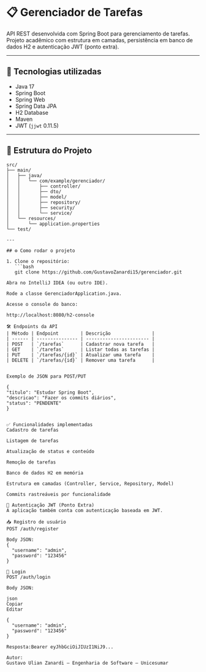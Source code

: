 # 📋 Gerenciador de Tarefas

API REST desenvolvida com Spring Boot para gerenciamento de tarefas. Projeto acadêmico com estrutura em camadas, persistência em banco de dados H2 e autenticação JWT (ponto extra).

---

## 🚀 Tecnologias utilizadas

- Java 17
- Spring Boot
- Spring Web
- Spring Data JPA
- H2 Database
- Maven
- JWT (`jjwt` 0.11.5)

---

## 📁 Estrutura do Projeto

```text
src/
├── main/
│   ├── java/
│   │   └── com/example/gerenciador/
│   │       ├── controller/
│   │       ├── dto/
│   │       ├── model/
│   │       ├── repository/
│   │       ├── security/
│   │       └── service/
│   └── resources/
│       └── application.properties
└── test/

---

## ⚙️ Como rodar o projeto

1. Clone o repositório:
   ```bash
   git clone https://github.com/GustavoZanardi15/gerenciador.git
   
Abra no IntelliJ IDEA (ou outro IDE).

Rode a classe GerenciadorApplication.java.

Acesse o console do banco:

http://localhost:8080/h2-console

🛠️ Endpoints da API
| Método | Endpoint        | Descrição               |
| ------ | --------------- | ----------------------- |
| POST   | `/tarefas`      | Cadastrar nova tarefa   |
| GET    | `/tarefas`      | Listar todas as tarefas |
| PUT    | `/tarefas/{id}` | Atualizar uma tarefa    |
| DELETE | `/tarefas/{id}` | Remover uma tarefa      |


Exemplo de JSON para POST/PUT

{
"titulo": "Estudar Spring Boot",
"descricao": "Fazer os commits diários",
"status": "PENDENTE"
}


✅ Funcionalidades implementadas
Cadastro de tarefas

Listagem de tarefas

Atualização de status e conteúdo

Remoção de tarefas

Banco de dados H2 em memória

Estrutura em camadas (Controller, Service, Repository, Model)

Commits rastreáveis por funcionalidade

🔐 Autenticação JWT (Ponto Extra)
A aplicação também conta com autenticação baseada em JWT.

📥 Registro de usuário
POST /auth/register

Body JSON:
{
  "username": "admin",
  "password": "123456"
}

🔑 Login
POST /auth/login

Body JSON:

json
Copiar
Editar

{
  "username": "admin",
  "password": "123456"
}

Resposta:Bearer eyJhbGciOiJIUzI1NiJ9...

Autor:
Gustavo Ulian Zanardi — Engenharia de Software — Unicesumar

